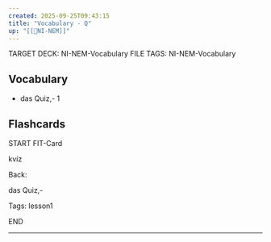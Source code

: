 ```yaml
---
created: 2025-09-25T09:43:15
title: "Vocabulary - Q"
up: "[[📖NI-NEM]]"
---
```


TARGET DECK: NI-NEM-Vocabulary
FILE TAGS: NI-NEM-Vocabulary

## Vocabulary
- das Quiz,- 1

## Flashcards

START
FIT-Card

kvíz

Back:

das Quiz,-

Tags: lesson1
<!--ID: 1758825178957-->
END

---
